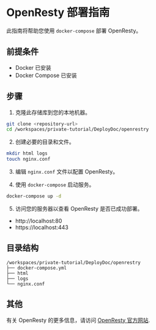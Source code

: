 # OpenResty 部署指南

此指南将帮助您使用 `docker-compose` 部署 OpenResty。

## 前提条件

- Docker 已安装
- Docker Compose 已安装

## 步骤

1. 克隆此存储库到您的本地机器。

```sh
git clone <repository-url>
cd /workspaces/private-tutorial/DeployDoc/openrestry
```

2. 创建必要的目录和文件。

```sh
mkdir html logs
touch nginx.conf
```

3. 编辑 `nginx.conf` 文件以配置 OpenResty。

4. 使用 `docker-compose` 启动服务。

```sh
docker-compose up -d
```

5. 访问您的服务器以查看 OpenResty 是否已成功部署。

- http://localhost:80
- https://localhost:443

## 目录结构

```
/workspaces/private-tutorial/DeployDoc/openrestry
├── docker-compose.yml
├── html
├── logs
└── nginx.conf
```

## 其他

有关 OpenResty 的更多信息，请访问 [OpenResty 官方网站](https://openresty.org/).
